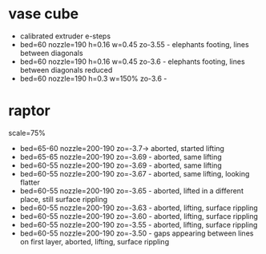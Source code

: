 # vase cube
 - calibrated extruder e-steps
 - bed=60 nozzle=190 h=0.16 w=0.45 zo-3.55 - elephants footing, lines between diagonals
 - bed=60 nozzle=190 h=0.16 w=0.45 zo-3.6 - elephants footing, lines between diagonals reduced
 - bed=60 nozzle=190 h=0.3 w=150% zo-3.6 - 

# raptor
scale=75%
 - bed=65-60 nozzle=200-190 zo=-3.7-> aborted, started lifting
 - bed=65-65 nozzle=200-190 zo=-3.69 - aborted, same lifting
 - bed=60-55 nozzle=200-190 zo=-3.69 - aborted, same lifting
 - bed=60-55 nozzle=200-190 zo=-3.67 - aborted, same lifting, looking flatter
 - bed=60-55 nozzle=200-190 zo=-3.65 - aborted, lifted in a different place, still surface rippling 
 - bed=60-55 nozzle=200-190 zo=-3.63 - aborted, lifting, surface rippling
 - bed=60-55 nozzle=200-190 zo=-3.60 - aborted, lifting, surface rippling
 - bed=60-55 nozzle=200-190 zo=-3.55 - aborted, lifting, surface rippling
 - bed=60-55 nozzle=200-190 zo=-3.50 - gaps appearing between lines on first layer, aborted, lifting, surface rippling
 
 




